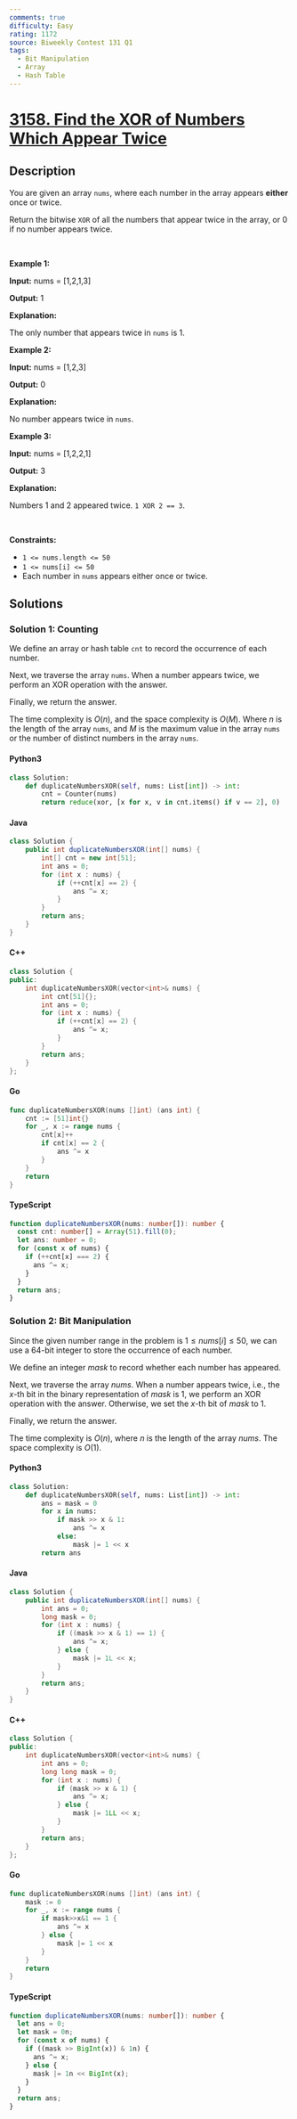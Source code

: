 ```yaml
---
comments: true
difficulty: Easy
rating: 1172
source: Biweekly Contest 131 Q1
tags:
  - Bit Manipulation
  - Array
  - Hash Table
---
```


<!-- problem:start -->

# [3158. Find the XOR of Numbers Which Appear Twice](https://leetcode.com/problems/find-the-xor-of-numbers-which-appear-twice)

## Description

<!-- description:start -->

<p>You are given an array <code>nums</code>, where each number in the array appears <strong>either</strong><em> </em>once<em> </em>or<em> </em>twice.</p>

<p>Return the bitwise<em> </em><code>XOR</code> of all the numbers that appear twice in the array, or 0 if no number appears twice.</p>

<p>&nbsp;</p>
<p><strong class="example">Example 1:</strong></p>

<div class="example-block">
<p><strong>Input:</strong> <span class="example-io">nums = [1,2,1,3]</span></p>

<p><strong>Output:</strong> <span class="example-io">1</span></p>

<p><strong>Explanation:</strong></p>

<p>The only number that appears twice in&nbsp;<code>nums</code>&nbsp;is 1.</p>
</div>

<p><strong class="example">Example 2:</strong></p>

<div class="example-block">
<p><strong>Input:</strong> <span class="example-io">nums = [1,2,3]</span></p>

<p><strong>Output:</strong> <span class="example-io">0</span></p>

<p><strong>Explanation:</strong></p>

<p>No number appears twice in&nbsp;<code>nums</code>.</p>
</div>

<p><strong class="example">Example 3:</strong></p>

<div class="example-block">
<p><strong>Input:</strong> <span class="example-io">nums = [1,2,2,1]</span></p>

<p><strong>Output:</strong> <span class="example-io">3</span></p>

<p><strong>Explanation:</strong></p>

<p>Numbers 1 and 2 appeared twice. <code>1 XOR 2 == 3</code>.</p>
</div>

<p>&nbsp;</p>
<p><strong>Constraints:</strong></p>

<ul>
	<li><code>1 &lt;= nums.length &lt;= 50</code></li>
	<li><code>1 &lt;= nums[i] &lt;= 50</code></li>
	<li>Each number in <code>nums</code> appears either once or twice.</li>
</ul>

<!-- description:end -->

## Solutions

<!-- solution:start -->

### Solution 1: Counting

We define an array or hash table `cnt` to record the occurrence of each number.

Next, we traverse the array `nums`. When a number appears twice, we perform an XOR operation with the answer.

Finally, we return the answer.

The time complexity is $O(n)$, and the space complexity is $O(M)$. Where $n$ is the length of the array `nums`, and $M$ is the maximum value in the array `nums` or the number of distinct numbers in the array `nums`.

<!-- tabs:start -->

#### Python3

```python
class Solution:
    def duplicateNumbersXOR(self, nums: List[int]) -> int:
        cnt = Counter(nums)
        return reduce(xor, [x for x, v in cnt.items() if v == 2], 0)
```

#### Java

```java
class Solution {
    public int duplicateNumbersXOR(int[] nums) {
        int[] cnt = new int[51];
        int ans = 0;
        for (int x : nums) {
            if (++cnt[x] == 2) {
                ans ^= x;
            }
        }
        return ans;
    }
}
```

#### C++

```cpp
class Solution {
public:
    int duplicateNumbersXOR(vector<int>& nums) {
        int cnt[51]{};
        int ans = 0;
        for (int x : nums) {
            if (++cnt[x] == 2) {
                ans ^= x;
            }
        }
        return ans;
    }
};
```

#### Go

```go
func duplicateNumbersXOR(nums []int) (ans int) {
	cnt := [51]int{}
	for _, x := range nums {
		cnt[x]++
		if cnt[x] == 2 {
			ans ^= x
		}
	}
	return
}
```

#### TypeScript

```ts
function duplicateNumbersXOR(nums: number[]): number {
  const cnt: number[] = Array(51).fill(0);
  let ans: number = 0;
  for (const x of nums) {
    if (++cnt[x] === 2) {
      ans ^= x;
    }
  }
  return ans;
}
```

<!-- tabs:end -->

<!-- solution:end -->

<!-- solution:start -->

### Solution 2: Bit Manipulation

Since the given number range in the problem is $1 \leq \textit{nums}[i] \leq 50$, we can use a $64$-bit integer to store the occurrence of each number.

We define an integer $\textit{mask}$ to record whether each number has appeared.

Next, we traverse the array $\textit{nums}$. When a number appears twice, i.e., the $x$-th bit in the binary representation of $\textit{mask}$ is $1$, we perform an XOR operation with the answer. Otherwise, we set the $x$-th bit of $\textit{mask}$ to $1$.

Finally, we return the answer.

The time complexity is $O(n)$, where $n$ is the length of the array $\textit{nums}$. The space complexity is $O(1)$.

<!-- tabs:start -->

#### Python3

```python
class Solution:
    def duplicateNumbersXOR(self, nums: List[int]) -> int:
        ans = mask = 0
        for x in nums:
            if mask >> x & 1:
                ans ^= x
            else:
                mask |= 1 << x
        return ans
```

#### Java

```java
class Solution {
    public int duplicateNumbersXOR(int[] nums) {
        int ans = 0;
        long mask = 0;
        for (int x : nums) {
            if ((mask >> x & 1) == 1) {
                ans ^= x;
            } else {
                mask |= 1L << x;
            }
        }
        return ans;
    }
}
```

#### C++

```cpp
class Solution {
public:
    int duplicateNumbersXOR(vector<int>& nums) {
        int ans = 0;
        long long mask = 0;
        for (int x : nums) {
            if (mask >> x & 1) {
                ans ^= x;
            } else {
                mask |= 1LL << x;
            }
        }
        return ans;
    }
};
```

#### Go

```go
func duplicateNumbersXOR(nums []int) (ans int) {
	mask := 0
	for _, x := range nums {
		if mask>>x&1 == 1 {
			ans ^= x
		} else {
			mask |= 1 << x
		}
	}
	return
}
```

#### TypeScript

```ts
function duplicateNumbersXOR(nums: number[]): number {
  let ans = 0;
  let mask = 0n;
  for (const x of nums) {
    if ((mask >> BigInt(x)) & 1n) {
      ans ^= x;
    } else {
      mask |= 1n << BigInt(x);
    }
  }
  return ans;
}
```

<!-- tabs:end -->

<!-- solution:end -->

<!-- problem:end -->
